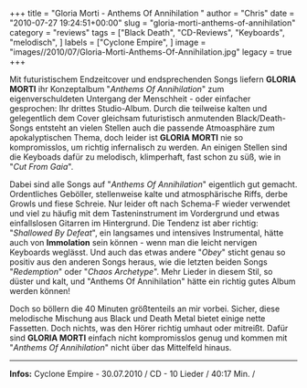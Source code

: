 +++
title = "Gloria Morti - Anthems Of Annihilation "
author = "Chris"
date = "2010-07-27 19:24:51+00:00"
slug = "gloria-morti-anthems-of-annihilation"
category = "reviews"
tags = ["Black Death", "CD-Reviews", "Keyboards", "melodisch", ]
labels = ["Cyclone Empire", ]
image = "images//2010/07/Gloria-Morti-Anthems-Of-Annihilation.jpg"
legacy = true
+++

Mit futuristischem Endzeitcover und endsprechenden Songs liefern **GLORIA MORTI** ihr Konzeptalbum "_Anthems Of Annihilation_" zum eigenverschuldeten Untergang der Menschheit - oder einfacher gesprochen: Ihr drittes Studio-Album.
Durch die teilweise kalten und gelegentlich dem Cover gleichsam futuristisch anmutenden Black/Death-Songs entsteht an vielen Stellen auch die passende Atmoasphäre zum apokalyptischen Thema, doch leider ist **GLORIA MORTI** nie so kompromisslos, um richtig infernalisch zu werden. An einigen Stellen sind die Keyboads dafür zu melodisch, klimperhaft, fast schon zu süß, wie in "_Cut From Gaia_".

Dabei sind alle Songs auf "_Anthems Of Annihilation_" eigentlich gut gemacht. Ordentliches Geböller, stellenweise kalte und atmosphärische Riffs, derbe Growls und fiese Schreie. Nur leider oft nach Schema-F wieder verwendet und viel zu häufig mit dem Tasteninstrument im Vordergrund und etwas einfallslosen Gitarren im Hintergrund. Die Tendenz ist aber richtig: "_Shallowed By Defeat_", ein langsames und intensives Instrumental, hätte auch von **Immolation** sein können - wenn man die leicht nervigen Keyboards weglässt. Und auch das etwas andere "_Obey_" sticht genau so positiv aus den anderen Songs heraus, wie die letzten beiden Songs "_Redemption_" oder "_Chaos Archetype_". Mehr Lieder in diesem Stil, so düster und kalt, und "Anthems Of Annihilation" hätte ein richtig gutes Album werden können!

Doch so böllern die 40 Minuten größtenteils an mir vorbei. Sicher, diese melodische Mischung aus Black und Death Metal bietet einige nette Fassetten. Doch nichts, was den Hörer richtig umhaut oder mitreißt. Dafür sind **GLORIA MORTI** einfach nicht kompromisslos genug und kommen mit "_Anthems Of Annihilation_" nicht über das Mittelfeld hinaus.





---
**Infos:**
Cyclone Empire - 30.07.2010 / 
CD - 10 Lieder / 40:17 Min. / 
